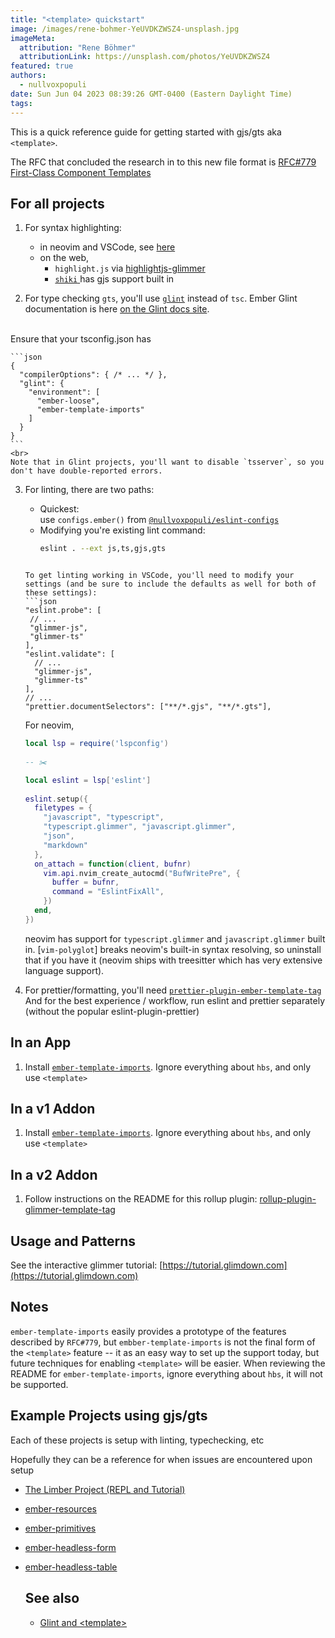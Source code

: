 ```yaml
---
title: "<template> quickstart"
image: /images/rene-bohmer-YeUVDKZWSZ4-unsplash.jpg
imageMeta:
  attribution: "Rene Böhmer"
  attributionLink: https://unsplash.com/photos/YeUVDKZWSZ4
featured: true
authors:
  - nullvoxpopuli
date: Sun Jun 04 2023 08:39:26 GMT-0400 (Eastern Daylight Time)
tags:
---
```


This is a quick reference guide for getting started with gjs/gts aka `<template>`.

The RFC that concluded the research in to this new file format is
[RFC#779 First-Class Component Templates](https://github.com/emberjs/rfcs/pull/779)

## For all projects

1. For syntax highlighting:
    - in neovim and VSCode, see [here](https://github.com/ember-template-imports/ember-template-imports/#editor-integrations)
    - on the web,
      - `highlight.js` via [highlightjs-glimmer](https://github.com/NullVoxPopuli/highlightjs-glimmer/)
      - [`shiki` ](https://github.com/shikijs/shiki/tree/main) has gjs support built in

2. For type checking `gts`, you'll use [`glint`](https://github.com/typed-ember/glint) instead of `tsc`.
  Ember Glint documentation is here [on the Glint docs site](https://typed-ember.gitbook.io/glint/environments/ember).
  <br>
  Ensure that your tsconfig.json has 

    ```json 
    {
      "compilerOptions": { /* ... */ },
      "glint": {
        "environment": [
          "ember-loose",
          "ember-template-imports"
        ]
      }
    }
    ```
    <br>
    Note that in Glint projects, you'll want to disable `tsserver`, so you don't have double-reported errors.
3. For linting, there are two paths:
    - Quickest:<br>
      use `configs.ember()` from [`@nullvoxpopuli/eslint-configs`](https://github.com/NullVoxPopuli/eslint-configs) 
    - Modifying you're existing lint command:<br>
      ```bash 
      eslint . --ext js,ts,gjs,gts
    ```

    To get linting working in VSCode, you'll need to modify your settings (and be sure to include the defaults as well for both of these settings):
    ```json 
    "eslint.probe": [
     // ...
     "glimmer-js", 
     "glimmer-ts"
    ],
    "eslint.validate": [
      // ...
      "glimmer-js",
      "glimmer-ts"
    ],
    // ...
    "prettier.documentSelectors": ["**/*.gjs", "**/*.gts"],
    ```

    For neovim,
    ```lua 
    local lsp = require('lspconfig')
      
    -- ✂️ 

    local eslint = lsp['eslint']
      
    eslint.setup({
      filetypes = { 
        "javascript", "typescript", 
        "typescript.glimmer", "javascript.glimmer", 
        "json", 
        "markdown" 
      },
      on_attach = function(client, bufnr)
        vim.api.nvim_create_autocmd("BufWritePre", {
          buffer = bufnr,
          command = "EslintFixAll",
        })
      end,
    })
    ```
    neovim has support for `typescript.glimmer` and `javascript.glimmer` built in. [`vim-polyglot`] breaks neovim's built-in syntax resolving, so uninstall that if you have it (neovim ships with treesitter which has very extensive language support).

4. For prettier/formatting, you'll need [`prettier-plugin-ember-template-tag`](https://github.com/gitKrystan/prettier-plugin-ember-template-tag/)
  And for the best experience / workflow, run eslint and prettier separately (without the popular eslint-plugin-prettier)

## In an App

1. Install [`ember-template-imports`](https://github.com/ember-template-imports/ember-template-imports/).
  Ignore everything about `hbs`, and only use `<template>`

## In a v1 Addon

1. Install [`ember-template-imports`](https://github.com/ember-template-imports/ember-template-imports/).
  Ignore everything about `hbs`, and only use `<template>`

## In a v2 Addon

1. Follow instructions on the README for this rollup plugin:
[rollup-plugin-glimmer-template-tag](https://github.com/NullVoxPopuli/rollup-plugin-glimmer-template-tag)

## Usage and Patterns

See the interactive glimmer tutorial: [https://tutorial.glimdown.com](https://tutorial.glimdown.com)

## Notes

`ember-template-imports` easily provides a prototype of the features described by `RFC#779`, but `embber-template-imports` is not the final form of the `<template>` feature -- it as an easy way to set up the support today, but future techniques for enabling `<template>` will be easier. When reviewing the README for `ember-template-imports`, ignore everything about `hbs`, it will not be supported.   

## Example Projects using gjs/gts

Each of these projects is setup with linting, typechecking, etc

Hopefully they can be a reference for when issues are encountered upon setup

- [The Limber Project (REPL and Tutorial)](https://github.com/NullVoxPopuli/limber)
- [ember-resources](https://github.com/NullVoxPopuli/ember-resources/)
- [ember-primitives](https://github.com/universal-ember/ember-primitives/)
- [ember-headless-form](https://github.com/CrowdStrike/ember-headless-form/)
- [ember-headless-table](https://github.com/CrowdStrike/ember-headless-table/)

  ## See also
  
  - [Glint and &lt;template&gt;](https://mfeckie.dev/glint-and-ember-template-imports/)
